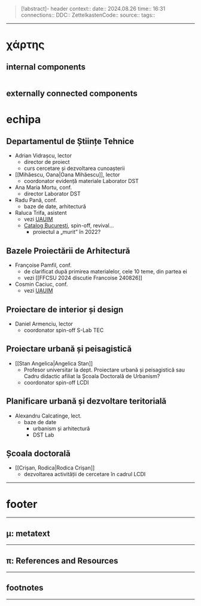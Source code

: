 > [!abstract]- header
> context:: 
> date:: 2024.08.26
> time:: 16:31
> connections:: 
> DDC:: 
> ZettelkastenCode:: 
> source:: 
> tags:: 

---
# χάρτης
## internal components
```table-of-contents
```

## externally connected components


# echipa
## Departamentul de Științe Tehnice
- Adrian Vidrașcu, lector
	- director de proiect
	- curs cercetare și dezvoltarea cunoașterii
- [[Mihăescu, Oana|Oana Mihăescu]], lector
	- coordonator evidență materiale Laborator DST
- Ana Maria Mortu, conf.
	- director Laborator DST
- Radu Pană, conf.
	- baze de date, arhitectură
- Raluca Trifa, asistent
	- vezi [UAUIM](https://www.uauim.ro/bio/raluca-maria-trifa/)
	- [Catalog București](https://catalogbucuresti.info/), spin-off, revival...
		- proiectul a „murit” în 2022?
## Bazele Proiectării de Arhitectură
- Françoise Pamfil, conf.
	- de clarificat după primirea materialelor, cele 10 teme, din partea ei
	- vezi [[FFCSU 2024 discutie Francoise 240826]]
- Cosmin Caciuc, conf.
	- vezi [UAUIM](https://www.uauim.ro/bio/cosmin-caciuc/)
## Proiectare de interior și design
- Daniel Armenciu, lector
	- coordonator spin-off S-Lab TEC
## Proiectare urbană și peisagistică
- [[Stan Angelica|Angelica Stan]]
	- Profesor universitar la dept. Proiectare urbană și peisagistică sau Cadru didactic afiliat la Școala Doctorală de Urbanism?
	- coordonator spin-off LCDI
## Planificare urbană și dezvoltare teritorială
- Alexandru Calcatinge, lect.
	- baze de date
		- urbanism și arhitectură
		- DST Lab
## Școala doctorală
- [[Crișan, Rodica|Rodica Crișan]]
	- dezvoltarea activității de cercetare în cadrul LCDI


---
# footer
---
## μ: metatext


---
## π: References and Resources

---

## footnotes
---

